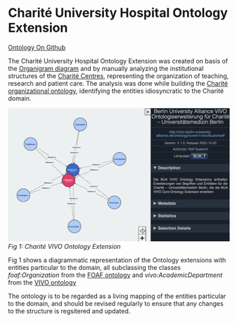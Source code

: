 # Charité University Hospital Ontology Extension

[Ontology On Github](https://raw.githubusercontent.com/BUA-VIVO/bua-vivo-ontology-extensions/main/vivo-bua-ext-charite.rdf)

The Charité University Hospital Ontology Extension was created on basis of the [Organigram diagram](https://www.charite.de/fileadmin/user_upload/portal/charite/organisation/download/organigramm/Organigramm.pdf) and by manually analyzing the institutional structures of the [Charité Centres](https://www.charite.de/die_charite/charitecentren/), representing the organization of teaching, research and patient care. The analysis was done while building the [Charité organizational ontology](https://raw.githubusercontent.com/BUA-VIVO/bua-organigram/main/char.ttl), identifying the entities idiosyncratic to the Charité domain.

![Fig 1: Charité VIVO Ontology Extension](images/charite-vowl.png)
*Fig 1: Charité VIVO Ontology Extension*

Fig 1 shows a diagrammatic representation of the Ontology extensions with entities particular to the domain, all subclassing the classes *foaf:Organization* from the [FOAF ontology](http://xmlns.com/foaf/0.1/#term_Organization) and *vivo:AcademicDepartment* from the [VIVO ontology](https://raw.githubusercontent.com/vivo-project/VIVO/main/home/src/main/resources/rdf/tbox/filegraph/vivo.owl) 

The ontology is to be regarded as a living mapping of the entities particular to the domain, and should be revised regularly to ensure that any changes to the structure is regsitered and updated.
